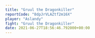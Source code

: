 ```yaml
---
title: "Gruul the Dragonkiller"
reportCode: "8dpJrVLAZtf2m16X"
player: "Aslandy"
fight: "Gruul the Dragonkiller"
date: 2021-06-27T18:56:46.792000+00:00
---
```


